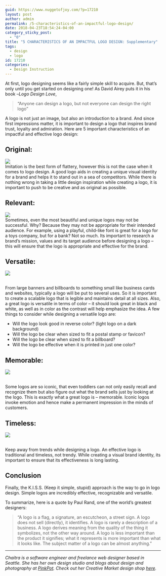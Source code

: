 ```yaml
---
guid: https://www.nuggetofjoy.com/?p=17210
layout: post
author: admin
permalink: /5-characteristics-of-an-impactful-logo-design/
date: 2018-04-23T18:54:24-04:00
category_sticky_post:
  - "0"
title: "5 CHARACTERISTICS OF AN IMPACTFUL LOGO DESIGN: Supplementary"
tags:
  - design
  - logo
id: 17210
categories:
  - Design Instruction
---
```


At first, logo designing seems like a fairly simple skill to acquire. But, that’s only until you get started on designing one! As David Airey puts it in his book –*Logo Design Love*,

> “Anyone can design a logo, but not everyone can design the right logo”

A logo is not just an image, but also an introduction to a brand. And since first impressions matter, it is important to design a logo that inspires brand trust, loyalty and admiration. Here are 5 important characteristics of an impactful and effective logo design:

## Original:

![](https://image-control-storage.s3.amazonaws.com/2018/04/19135212/original1.jpg)
[](https://d3ui957tjb5bqd.cloudfront.net/uploads/2015/09/original.jpg)  
Imitation is the best form of flattery, however this is not the case when it comes to logo design. A good logo aids in creating a unique visual identity for a brand and helps it to stand out in a sea of competitors. While there is nothing wrong in taking a little design inspiration while creating a logo, it is important to push to be creative and as original as possible.

## Relevant:

![](https://image-control-storage.s3.amazonaws.com/2018/04/19135227/relevant1.jpg)
[](https://d3ui957tjb5bqd.cloudfront.net/uploads/2015/09/relevant.jpg)  
Sometimes, even the most beautiful and unique logos may not be successful. Why? Because they may not be appropriate for their intended audience. For example, using a playful, child-like font is great for a logo for a toys company, but for a bank? Not so much. Its important to research a brand’s mission, values and its target audience before designing a logo – this will ensure that the logo is appropriate and effective for the brand.

## Versatile:

![](https://image-control-storage.s3.amazonaws.com/2018/04/19135311/versatile1.jpg)

[](https://d3ui957tjb5bqd.cloudfront.net/uploads/2015/09/versatile.jpg)  
From large banners and billboards to something small like business cards and websites, typically a logo will be put to several uses. So it is important to create a scalable logo that is legible and maintains detail at all sizes. Also, a great logo is versatile in terms of color – it should look great in black and white, as well as in color as the contrast will help emphasize the idea. A few things to consider while designing a versatile logo are:

- Will the logo look good in reverse color? (light logo on a dark background)
- Will the logo be clear when sized to fit a postal stamp or favicon?
- Will the logo be clear when sized to fit a billboard?
- Will the logo be effective when it is printed in just one color?

## Memorable:

![](https://image-control-storage.s3.amazonaws.com/2018/04/19135329/memorable1.jpg)

[](https://d3ui957tjb5bqd.cloudfront.net/uploads/2015/09/memorable.jpg)  
Some logos are so iconic, that even toddlers can not only easily recall and recognize them but also figure out what the brand sells just by looking at the logo. This is exactly what a great logo is – memorable. Iconic logos invoke emotion and hence make a permanent impression in the minds of customers.

## Timeless:

![](https://image-control-storage.s3.amazonaws.com/2018/04/19135349/timeless1.jpg)

[](https://d3ui957tjb5bqd.cloudfront.net/uploads/2015/09/timeless.jpg)  
Keep away from trends while designing a logo. An effective logo is traditional and timeless, not trendy. While creating a visual brand identity, its important to ensure that its effectiveness is long lasting.

## Conclusion

Finally, the K.I.S.S. (Keep it simple, stupid) approach is the way to go in logo design. Simple logos are incredibly effective, recognizable and versatile.

To summarize, here is a quote by Paul Rand, one of the world’s greatest designers:

> “A logo is a flag, a signature, an escutcheon, a street sign. A logo does not sell (directly), it identifies. A logo is rarely a description of a business. A logo derives meaning from the quality of the thing it symbolizes, not the other way around. A logo is less important than the product it signifies; what it represents is more important than what it looks like. The subject matter of a logo can be almost anything.”

---

*Chaitra is a software engineer and freelance web designer based in Seattle. She has her own design studio and blogs about design and photography at [PinkPot](https://www.itspinkpot.com/). Check out her Creative Market design shop [here](https://creativemarket.com/pinkpotxo).*
